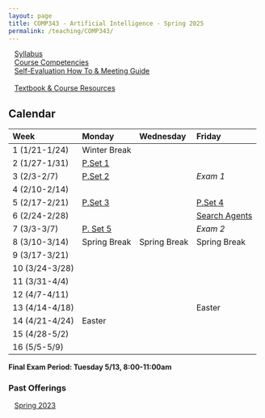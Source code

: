 ```yaml
---
layout: page
title: COMP343 - Artificial Intelligence - Spring 2025
permalink: /teaching/COMP343/
---
```


&nbsp;&nbsp;&nbsp;[Syllabus](/teaching/COMP343/sp25/comp343-syllabus.pdf)<br>
&nbsp;&nbsp;&nbsp;[Course Competencies](/teaching/COMP343/sp25/comp343-competencies.pdf)<br>
&nbsp;&nbsp;&nbsp;[Self-Evaluation How To & Meeting Guide](/teaching/ungrading/howto-portfolio)<br><br>
&nbsp;&nbsp;&nbsp;[Textbook & Course Resources](https://aima.cs.berkeley.edu/)

## Calendar

| Week | Monday | Wednesday | Friday |
| :-- | :-- | :-- | :-- |
| 1 (1/21-1/24) | Winter Break |  | | 
| 2 (1/27-1/31)| [P.Set 1](/teaching/COMP343/sp25/pset1/) | | | 
| 3 (2/3-2/7)| [P.Set 2](/teaching/COMP343/sp25/pset2/)| | *Exam 1* |
| 4 (2/10-2/14)|  | | |
| 5 (2/17-2/21)| [P.Set 3](/teaching/COMP343/sp25/pset3/) |  | [P.Set 4](/teaching/COMP343/sp25/pset4/) |
| 6 (2/24-2/28)| |  | [Search Agents](/teaching/COMP343/sp25/projects/search/) |
| 7 (3/3-3/7) | [P. Set 5](/teaching/COMP343/sp25/pset5/) |  | *Exam 2* |
| 8 (3/10-3/14) | Spring Break | Spring Break | Spring Break |
| 9 (3/17-3/21)|  | | |
| 10 (3/24-3/28)|  | | |
| 11 (3/31-4/4)|  | | |
| 12 (4/7-4/11)|  | | |
| 13 (4/14-4/18)|  | | Easter |
| 14 (4/21-4/24)| Easter |  | |
| 15 (4/28-5/2)| | | | 
| 16 (5/5-5/9)| | | |  


**Final Exam Period: Tuesday 5/13, 8:00-11:00am**

### Past Offerings

&nbsp;&nbsp;&nbsp;[Spring 2023](/teaching/COMP343/sp23/)
